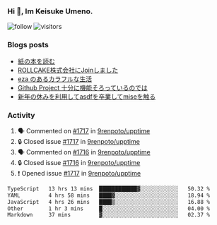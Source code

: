 ### Hi 👋, Im Keisuke Umeno.

<!--
**9renpoto/9renpoto** is a ✨ _special_ ✨ repository because its `README.md` (this file) appears on your GitHub profile.

Here are some ideas to get you started:

- 🔭 I’m currently working on ...
- 🌱 I’m currently learning ...
- 👯 I’m looking to collaborate on ...
- 🤔 I’m looking for help with ...
- 💬 Ask me about ...
- 📫 How to reach me: ...
- 😄 Pronouns: ...
- ⚡ Fun fact: ...
-->

![follow](https://img.shields.io/github/followers/9renpoto?label=Follow&style=social)
![visitors](https://komarev.com/ghpvc/?username=9renpoto&label=Profile%20views&color=0e75b6&style=flat)

### Blogs posts

<!-- BLOG-POST-LIST:START -->
- [紙の本を読む](https://9renpoto.win/entry/2024/02/25/reading-papar-book)
- [ROLLCAKE株式会社にJoinしました](https://9renpoto.win/entry/2024/02/11/join)
- [eza のあるカラフルな生活](https://9renpoto.win/entry/2024/02/01/eza)
- [Github Project 十分に機能そろっているのでは](https://9renpoto.win/entry/2024/01/14/gh-projects)
- [新年の休みを利用してasdfを卒業してmiseを触る](https://9renpoto.win/entry/2024/01/07/mise)
<!-- BLOG-POST-LIST:END -->

### Activity

<!--START_SECTION:activity-->
1. 🗣 Commented on [#1717](https://github.com/9renpoto/upptime/issues/1717#issuecomment-1993397389) in [9renpoto/upptime](https://github.com/9renpoto/upptime)
2. 🔒 Closed issue [#1717](https://github.com/9renpoto/upptime/issues/1717) in [9renpoto/upptime](https://github.com/9renpoto/upptime)
3. 🗣 Commented on [#1716](https://github.com/9renpoto/upptime/issues/1716#issuecomment-1993375609) in [9renpoto/upptime](https://github.com/9renpoto/upptime)
4. 🔒 Closed issue [#1716](https://github.com/9renpoto/upptime/issues/1716) in [9renpoto/upptime](https://github.com/9renpoto/upptime)
5. ❗ Opened issue [#1717](https://github.com/9renpoto/upptime/issues/1717) in [9renpoto/upptime](https://github.com/9renpoto/upptime)
<!--END_SECTION:activity-->

<!--START_SECTION:waka-->

```txt
TypeScript   13 hrs 13 mins  ████████████▓░░░░░░░░░░░░   50.32 %
YAML         4 hrs 58 mins   ████▓░░░░░░░░░░░░░░░░░░░░   18.94 %
JavaScript   4 hrs 26 mins   ████▒░░░░░░░░░░░░░░░░░░░░   16.88 %
Other        1 hr 3 mins     █░░░░░░░░░░░░░░░░░░░░░░░░   04.00 %
Markdown     37 mins         ▓░░░░░░░░░░░░░░░░░░░░░░░░   02.37 %
```

<!--END_SECTION:waka-->
